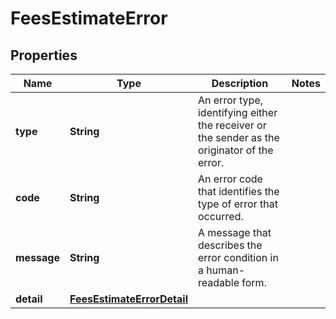 
# FeesEstimateError

## Properties
Name | Type | Description | Notes
------------ | ------------- | ------------- | -------------
**type** | **String** | An error type, identifying either the receiver or the sender as the originator of the error. | 
**code** | **String** | An error code that identifies the type of error that occurred. | 
**message** | **String** | A message that describes the error condition in a human-readable form. | 
**detail** | [**FeesEstimateErrorDetail**](FeesEstimateErrorDetail.md) |  | 



